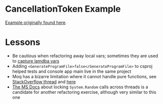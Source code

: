 
# CancellationToken Example

[Example originally found here](https://docs.microsoft.com/en-us/dotnet/api/system.threading.cancellationtoken?view=netcore-2.1).

# Lessons

* Be cautious when refactoring away local vars; sometimes they are used to [capture lamdba vars](https://medium.com/@Coder_HarryLee/how-to-capture-a-variable-in-c-and-not-to-shoot-yourself-in-the-foot-d169aa161aa6)
* Adding `<GenerateProgramFile>false</GenerateProgramFile>` to csproj helped tests and console app main live in the same project
* Moq has a bizarre limitation where it cannot handle pure functions, see [StackOverflow thread](https://stackoverflow.com/questions/12580015/how-to-mock-static-methods-in-c-sharp-using-moq-framework) and [here](https://stackoverflow.com/questions/537308/how-to-verify-that-method-was-not-called-in-moq)
* [The MS Docs](https://docs.microsoft.com/en-us/dotnet/api/system.random?redirectedfrom=MSDN&view=netframework-4.7.2#ThreadSafety) about locking `System.Random` calls across threads is a candidate for another refactoring exercise, although very similar to this one
